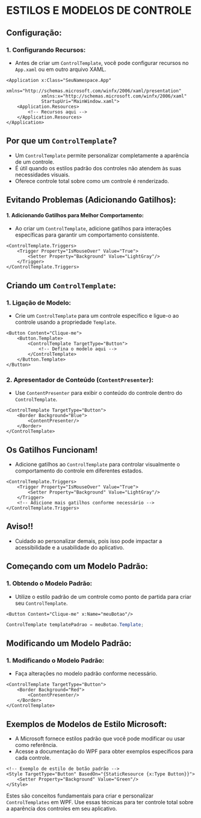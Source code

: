 # ESTILOS E MODELOS DE CONTROLE
## Configuração:
### 1. **Configurando Recursos:**
   - Antes de criar um `ControlTemplate`, você pode configurar recursos no `App.xaml` ou em outro arquivo XAML.

```xaml
<Application x:Class="SeuNamespace.App"
             xmlns="http://schemas.microsoft.com/winfx/2006/xaml/presentation"
             xmlns:x="http://schemas.microsoft.com/winfx/2006/xaml"
             StartupUri="MainWindow.xaml">
    <Application.Resources>
        <!-- Recursos aqui -->
    </Application.Resources>
</Application>
```

## Por que um `ControlTemplate`?
- Um `ControlTemplate` permite personalizar completamente a aparência de um controle.
- É útil quando os estilos padrão dos controles não atendem às suas necessidades visuais.
- Oferece controle total sobre como um controle é renderizado.

## Evitando Problemas (Adicionando Gatilhos):
#### 1. **Adicionando Gatilhos para Melhor Comportamento:**
   - Ao criar um `ControlTemplate`, adicione gatilhos para interações específicas para garantir um comportamento consistente.

```xaml
<ControlTemplate.Triggers>
    <Trigger Property="IsMouseOver" Value="True">
        <Setter Property="Background" Value="LightGray"/>
    </Trigger>
</ControlTemplate.Triggers>
```

## Criando um `ControlTemplate`:
### 1. **Ligação de Modelo:**
   - Crie um `ControlTemplate` para um controle específico e ligue-o ao controle usando a propriedade `Template`.

```xaml
<Button Content="Clique-me">
    <Button.Template>
        <ControlTemplate TargetType="Button">
            <!-- Defina o modelo aqui -->
        </ControlTemplate>
    </Button.Template>
</Button>
```

### 2. **Apresentador de Conteúdo (`ContentPresenter`):**
   - Use `ContentPresenter` para exibir o conteúdo do controle dentro do `ControlTemplate`.

```xaml
<ControlTemplate TargetType="Button">
    <Border Background="Blue">
        <ContentPresenter/>
    </Border>
</ControlTemplate>
```

## Os Gatilhos Funcionam!
- Adicione gatilhos ao `ControlTemplate` para controlar visualmente o comportamento do controle em diferentes estados.

```xaml
<ControlTemplate.Triggers>
    <Trigger Property="IsMouseOver" Value="True">
        <Setter Property="Background" Value="LightGray"/>
    </Trigger>
    <!-- Adicione mais gatilhos conforme necessário -->
</ControlTemplate.Triggers>
```

## Aviso!!
- Cuidado ao personalizar demais, pois isso pode impactar a acessibilidade e a usabilidade do aplicativo.

## Começando com um Modelo Padrão:
### 1. **Obtendo o Modelo Padrão:**
   - Utilize o estilo padrão de um controle como ponto de partida para criar seu `ControlTemplate`.

```xaml
<Button Content="Clique-me" x:Name="meuBotao"/>
```

```csharp
ControlTemplate templatePadrao = meuBotao.Template;
```

## Modificando um Modelo Padrão:
### 1. **Modificando o Modelo Padrão:**
   - Faça alterações no modelo padrão conforme necessário.

```xaml
<ControlTemplate TargetType="Button">
    <Border Background="Red">
        <ContentPresenter/>
    </Border>
</ControlTemplate>
```

## Exemplos de Modelos de Estilo Microsoft:
- A Microsoft fornece estilos padrão que você pode modificar ou usar como referência.
- Acesse a documentação do WPF para obter exemplos específicos para cada controle.

```xaml
<!-- Exemplo de estilo de botão padrão -->
<Style TargetType="Button" BasedOn="{StaticResource {x:Type Button}}">
    <Setter Property="Background" Value="Green"/>
</Style>
```

Estes são conceitos fundamentais para criar e personalizar `ControlTemplates` em WPF. Use essas técnicas para ter controle total sobre a aparência dos controles em seu aplicativo. 
